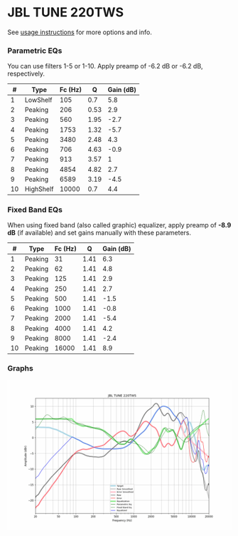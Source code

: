 # JBL TUNE 220TWS
See [usage instructions](https://github.com/jaakkopasanen/AutoEq#usage) for more options and info.

### Parametric EQs
You can use filters 1-5 or 1-10. Apply preamp of -6.2 dB or -6.2 dB, respectively.

|   # | Type      |   Fc (Hz) |    Q |   Gain (dB) |
|-----|-----------|-----------|------|-------------|
|   1 | LowShelf  |       105 | 0.7  |         5.8 |
|   2 | Peaking   |       206 | 0.53 |         2.9 |
|   3 | Peaking   |       560 | 1.95 |        -2.7 |
|   4 | Peaking   |      1753 | 1.32 |        -5.7 |
|   5 | Peaking   |      3480 | 2.48 |         4.3 |
|   6 | Peaking   |       706 | 4.63 |        -0.9 |
|   7 | Peaking   |       913 | 3.57 |         1   |
|   8 | Peaking   |      4854 | 4.82 |         2.7 |
|   9 | Peaking   |      6589 | 3.19 |        -4.5 |
|  10 | HighShelf |     10000 | 0.7  |         4.4 |

### Fixed Band EQs
When using fixed band (also called graphic) equalizer, apply preamp of **-8.9 dB** (if available) and set gains manually with these parameters.

|   # | Type    |   Fc (Hz) |    Q |   Gain (dB) |
|-----|---------|-----------|------|-------------|
|   1 | Peaking |        31 | 1.41 |         6.3 |
|   2 | Peaking |        62 | 1.41 |         4.8 |
|   3 | Peaking |       125 | 1.41 |         2.9 |
|   4 | Peaking |       250 | 1.41 |         2.7 |
|   5 | Peaking |       500 | 1.41 |        -1.5 |
|   6 | Peaking |      1000 | 1.41 |        -0.8 |
|   7 | Peaking |      2000 | 1.41 |        -5.4 |
|   8 | Peaking |      4000 | 1.41 |         4.2 |
|   9 | Peaking |      8000 | 1.41 |        -2.4 |
|  10 | Peaking |     16000 | 1.41 |         8.9 |

### Graphs
![](./JBL%20TUNE%20220TWS.png)
